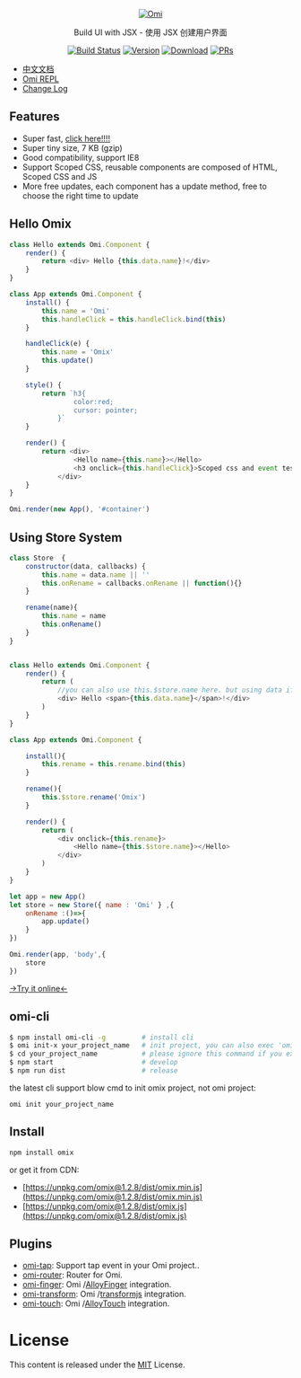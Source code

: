 <p align="center">
  <a href="##Omix"><img src="http://images2017.cnblogs.com/blog/105416/201708/105416-20170807145434955-1872305404.png" alt="Omi"></a>
</p>
<p align="center">
Build UI with JSX - 使用 JSX 创建用户界面
</p>
<p align="center">
  <a href="https://circleci.com/gh/AlloyTeam/omix/tree/master"><img src="https://img.shields.io/circleci/project/AlloyTeam/omix/master.svg" alt="Build Status"></a>
  <a href="https://www.npmjs.com/package/omix"><img src="https://img.shields.io/npm/v/omix.svg" alt="Version"></a>
  <a href="https://www.npmjs.com/package/omix"><img src="https://img.shields.io/npm/dm/omix.svg" alt="Download"></a>
  <a href="CONTRIBUTING.md"><img src="https://img.shields.io/badge/PRs-welcome-brightgreen.svg" alt="PRs"></a>
</p>


* [中文文档](./docs/README.md)
* [Omi REPL](https://alloyteam.github.io/omix/repl/)
* [Change Log](https://github.com/AlloyTeam/omix/blob/master/change-log.md)

## Features

* Super fast, [click here!!!!](https://alloyteam.github.io/omix/example/perfs)
* Super tiny size, 7 KB (gzip)
* Good compatibility, support IE8
* Support Scoped CSS, reusable components are composed of HTML, Scoped CSS and JS
* More free updates, each component has a update method, free to choose the right time to update

## Hello Omix 

``` js
class Hello extends Omi.Component {
    render() {
        return <div> Hello {this.data.name}!</div>
    }
}

class App extends Omi.Component {
    install() {
        this.name = 'Omi'
        this.handleClick = this.handleClick.bind(this)
    }

    handleClick(e) {
        this.name = 'Omix' 
        this.update()
    }

    style() {
        return `h3{
	            color:red;
	            cursor: pointer;
	        }`
    }

    render() {
        return <div>
	            <Hello name={this.name}></Hello>
	            <h3 onclick={this.handleClick}>Scoped css and event test! click me!</h3>
	        </div>
    }
}

Omi.render(new App(), '#container')
```

## Using Store System

```js
class Store  {
    constructor(data, callbacks) {
        this.name = data.name || ''
        this.onRename = callbacks.onRename || function(){}
    }

    rename(name){
        this.name = name
        this.onRename()
    }
}


class Hello extends Omi.Component {
    render() {
        return (
            //you can also use this.$store.name here. but using data if this is a pure component.
            <div> Hello <span>{this.data.name}</span>!</div>
        )
    }
}

class App extends Omi.Component {

    install(){
        this.rename = this.rename.bind(this)
    }

    rename(){
        this.$store.rename('Omix')
    }

    render() {
        return (
            <div onclick={this.rename}>
                <Hello name={this.$store.name}></Hello>
            </div>
        )
    }
}

let app = new App()
let store = new Store({ name : 'Omi' } ,{
    onRename :()=>{
        app.update()
    }
})

Omi.render(app, 'body',{
    store
})
```

[→Try it online←](https://alloyteam.github.io/omix/repl/redirect.html)

## omi-cli

```bash
$ npm install omi-cli -g         # install cli
$ omi init-x your_project_name   # init project, you can also exec 'omi init-x' in an empty folder
$ cd your_project_name           # please ignore this command if you executed 'omi init' in an empty folder
$ npm start                      # develop
$ npm run dist                   # release
```

the latest cli support blow cmd to init omix project, not omi project:

```
omi init your_project_name
```

## Install

``` bash
npm install omix
```

or get it from CDN:

* [https://unpkg.com/omix@1.2.8/dist/omix.min.js](https://unpkg.com/omix@1.2.8/dist/omix.min.js)
* [https://unpkg.com/omix@1.2.8/dist/omix.js](https://unpkg.com/omix@1.2.8/dist/omix.js)


## Plugins

* [omi-tap](https://github.com/AlloyTeam/omix/tree/master/plugins/omi-tap): Support tap event in your Omi project..
* [omi-router](https://github.com/AlloyTeam/omix/tree/master/plugins/omi-router): Router for Omi.
* [omi-finger](https://github.com/AlloyTeam/omix/tree/master/plugins/omi-finger): Omi /[AlloyFinger](https://github.com/AlloyTeam/AlloyFinger) integration.
* [omi-transform](https://github.com/AlloyTeam/omix/tree/master/plugins/omi-transform): Omi /[transformjs](https://alloyteam.github.io/AlloyTouch/transformjs/) integration.
* [omi-touch](https://github.com/AlloyTeam/omix/tree/master/plugins/omi-touch): Omi /[AlloyTouch](https://github.com/AlloyTeam/AlloyTouch) integration.

# License
This content is released under the [MIT](http://opensource.org/licenses/MIT) License.
